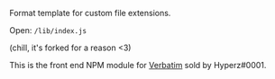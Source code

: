 Format template for custom file extensions.

Open: `/lib/index.js`

(chill, it's forked for a reason <3)

This is the front end NPM module for [Verbatim](https://store.hyperz.net/store/verbatim) sold by Hyperz#0001.
